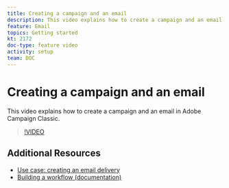 ```yaml
---
title: Creating a campaign and an email 
description: This video explains how to create a campaign and an email in Adobe Campaign Classic.
feature: Email
topics: Getting started
kt: 2172
doc-type: feature video
activity: setup
team: DOC
---
```


# Creating a campaign and an email 

This video explains how to create a campaign and an email in Adobe Campaign Classic.

>[!VIDEO](https://video.tv.adobe.com/v/25604?quality=12)

## Additional Resources

* [Use case: creating an email delivery](https://docs.adobe.com/content/help/en/campaign-classic/using/designing-content/editing-html-content/use-case--creating-an-email-delivery.html)
* [Building a workflow (documentation)](https://docs.adobe.com/content/help/en/campaign-classic/using/automating-with-workflows/general-operation/building-a-workflow.html)
